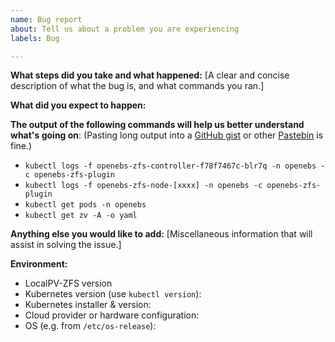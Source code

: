 ```yaml
---
name: Bug report
about: Tell us about a problem you are experiencing
labels: Bug

---
```


**What steps did you take and what happened:**
[A clear and concise description of what the bug is, and what commands you ran.]


**What did you expect to happen:**


**The output of the following commands will help us better understand what's going on**:
(Pasting long output into a [GitHub gist](https://gist.github.com) or other [Pastebin](https://pastebin.com/) is fine.)

* `kubectl logs -f openebs-zfs-controller-f78f7467c-blr7q -n openebs -c openebs-zfs-plugin`
* `kubectl logs -f openebs-zfs-node-[xxxx] -n openebs -c openebs-zfs-plugin`
* `kubectl get pods -n openebs`
* `kubectl get zv -A -o yaml`

**Anything else you would like to add:**
[Miscellaneous information that will assist in solving the issue.]


**Environment:**
- LocalPV-ZFS version
- Kubernetes version (use `kubectl version`):
- Kubernetes installer & version:
- Cloud provider or hardware configuration:
- OS (e.g. from `/etc/os-release`):
